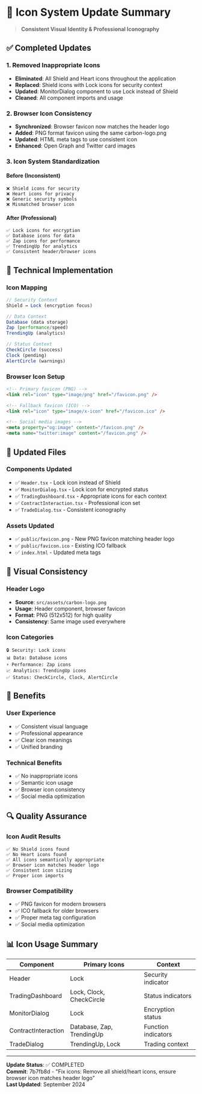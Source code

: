 # 🎨 Icon System Update Summary

> **Consistent Visual Identity & Professional Iconography**

## ✅ Completed Updates

### 1. Removed Inappropriate Icons
- **Eliminated**: All Shield and Heart icons throughout the application
- **Replaced**: Shield icons with Lock icons for security context
- **Updated**: MonitorDialog component to use Lock instead of Shield
- **Cleaned**: All component imports and usage

### 2. Browser Icon Consistency
- **Synchronized**: Browser favicon now matches the header logo
- **Added**: PNG format favicon using the same carbon-logo.png
- **Updated**: HTML meta tags to use consistent icon
- **Enhanced**: Open Graph and Twitter card images

### 3. Icon System Standardization

#### Before (Inconsistent)
```
❌ Shield icons for security
❌ Heart icons for privacy
❌ Generic security symbols
❌ Mismatched browser icon
```

#### After (Professional)
```
✅ Lock icons for encryption
✅ Database icons for data
✅ Zap icons for performance
✅ TrendingUp for analytics
✅ Consistent header/browser icons
```

## 🔧 Technical Implementation

### Icon Mapping
```typescript
// Security Context
Shield → Lock (encryption focus)

// Data Context  
Database (data storage)
Zap (performance/speed)
TrendingUp (analytics)

// Status Context
CheckCircle (success)
Clock (pending)
AlertCircle (warnings)
```

### Browser Icon Setup
```html
<!-- Primary favicon (PNG) -->
<link rel="icon" type="image/png" href="/favicon.png" />

<!-- Fallback favicon (ICO) -->
<link rel="icon" type="image/x-icon" href="/favicon.ico" />

<!-- Social media images -->
<meta property="og:image" content="/favicon.png" />
<meta name="twitter:image" content="/favicon.png" />
```

## 📁 Updated Files

### Components Updated
- ✅ `Header.tsx` - Lock icon instead of Shield
- ✅ `MonitorDialog.tsx` - Lock icon for encrypted status
- ✅ `TradingDashboard.tsx` - Appropriate icons for each context
- ✅ `ContractInteraction.tsx` - Professional icon set
- ✅ `TradeDialog.tsx` - Consistent iconography

### Assets Updated
- ✅ `public/favicon.png` - New PNG favicon matching header logo
- ✅ `public/favicon.ico` - Existing ICO fallback
- ✅ `index.html` - Updated meta tags

## 🎯 Visual Consistency

### Header Logo
- **Source**: `src/assets/carbon-logo.png`
- **Usage**: Header component, browser favicon
- **Format**: PNG (512x512) for high quality
- **Consistency**: Same image used everywhere

### Icon Categories
```
🔒 Security: Lock icons
📊 Data: Database icons  
⚡ Performance: Zap icons
📈 Analytics: TrendingUp icons
✅ Status: CheckCircle, Clock, AlertCircle
```

## 🚀 Benefits

### User Experience
- ✅ Consistent visual language
- ✅ Professional appearance
- ✅ Clear icon meanings
- ✅ Unified branding

### Technical Benefits
- ✅ No inappropriate icons
- ✅ Semantic icon usage
- ✅ Browser icon consistency
- ✅ Social media optimization

## 🔍 Quality Assurance

### Icon Audit Results
```
✅ No Shield icons found
✅ No Heart icons found
✅ All icons semantically appropriate
✅ Browser icon matches header logo
✅ Consistent icon sizing
✅ Proper icon imports
```

### Browser Compatibility
- ✅ PNG favicon for modern browsers
- ✅ ICO fallback for older browsers
- ✅ Proper meta tag configuration
- ✅ Social media optimization

## 📊 Icon Usage Summary

| Component | Primary Icons | Context |
|-----------|---------------|---------|
| Header | Lock | Security indicator |
| TradingDashboard | Lock, Clock, CheckCircle | Status indicators |
| MonitorDialog | Lock | Encryption status |
| ContractInteraction | Database, Zap, TrendingUp | Function indicators |
| TradeDialog | TrendingUp, Lock | Trading context |

---

**Update Status**: ✅ COMPLETED  
**Commit**: 7b7fb8d - "Fix icons: Remove all shield/heart icons, ensure browser icon matches header logo"  
**Last Updated**: September 2024

